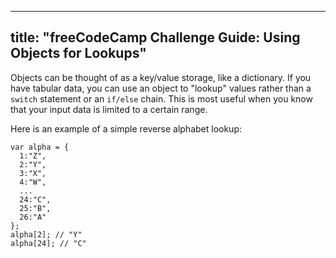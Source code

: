 
---
title: "freeCodeCamp Challenge Guide: Using Objects for Lookups"
---

Objects can be thought of as a key/value storage, like a dictionary. If you have tabular data, you can use an object to "lookup" values rather than a `switch` statement or an `if/else` chain. This is most useful when you know that your input data is limited to a certain range.

Here is an example of a simple reverse alphabet lookup:

    var alpha = {
      1:"Z",
      2:"Y",
      3:"X",
      4:"W",
      ...
      24:"C",
      25:"B",
      26:"A"
    };
    alpha[2]; // "Y"
    alpha[24]; // "C"
